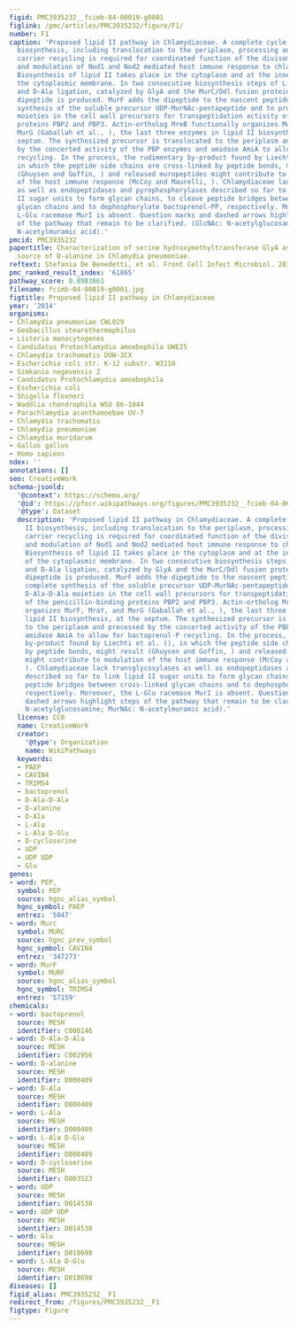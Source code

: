 ```yaml
---
figid: PMC3935232__fcimb-04-00019-g0001
figlink: /pmc/articles/PMC3935232/figure/F1/
number: F1
caption: 'Proposed lipid II pathway in Chlamydiaceae. A complete cycle of lipid II
  biosynthesis, including translocation to the periplasm, processing and bactoprenol
  carrier recycling is required for coordinated function of the divisome machinery
  and modulation of Nod1 and Nod2 mediated host immune response to chlamydial muropeptides.
  Biosynthesis of lipid II takes place in the cytoplasm and at the inner leaflet of
  the cytoplasmic membrane. In two consecutive biosynthesis steps of L-Ala racemization
  and D-Ala ligation, catalyzed by GlyA and the MurC/Ddl fusion protein, the D-Ala-D-Ala
  dipeptide is produced. MurF adds the dipeptide to the nascent peptide chain to complete
  synthesis of the soluble precursor UDP-MurNAc-pentapeptide and to provide D-Ala-D-Ala
  moieties in the cell wall precursors for transpeptidation activity of the penicillin-binding
  proteins PBP2 and PBP3. Actin-ortholog MreB functionally organizes MurF, MraY, and
  MurG (Gaballah et al., ), the last three enzymes in lipid II biosynthesis, at the
  septum. The synthesized precursor is translocated to the periplasm and processed
  by the concerted activity of the PBP enzymes and amidase AmiA to allow for bactoprenol-P
  recycling. In the process, the rudimentary by-product found by Liechti et al. (),
  in which the peptide side chains are cross-linked by peptide bonds, might result
  (Ghuysen and Goffin, ) and released muropeptides might contribute to modulation
  of the host immune response (McCoy and Maurelli, ). Chlamydiaceae lack transglycosylases
  as well as endopeptidases and pyrophosphorylases described so far to link lipid
  II sugar units to form glycan chains, to cleave peptide bridges between cross-linked
  glycan chains and to dephosphorylate bactoprenol-PP, respectively. Moreover, the
  L-Glu racemase MurI is absent. Question marks and dashed arrows highlight steps
  of the pathway that remain to be clarified. (GlcNAc: N-acetylglucosamine; MurNAc:
  N-acetylmuramic acid).'
pmcid: PMC3935232
papertitle: Characterization of serine hydroxymethyltransferase GlyA as a potential
  source of D-alanine in Chlamydia pneumoniae.
reftext: Stefania De Benedetti, et al. Front Cell Infect Microbiol. 2014;4:19.
pmc_ranked_result_index: '61865'
pathway_score: 0.8983861
filename: fcimb-04-00019-g0001.jpg
figtitle: Proposed lipid II pathway in Chlamydiaceae
year: '2014'
organisms:
- Chlamydia pneumoniae CWL029
- Geobacillus stearothermophilus
- Listeria monocytogenes
- Candidatus Protochlamydia amoebophila UWE25
- Chlamydia trachomatis DUW-3CX
- Escherichia coli str. K-12 substr. W3110
- Simkania negevensis Z
- Candidatus Protochlamydia amoebophila
- Escherichia coli
- Shigella flexneri
- Waddlia chondrophila WSU 86-1044
- Parachlamydia acanthamoebae UV-7
- Chlamydia trachomatis
- Chlamydia pneumoniae
- Chlamydia muridarum
- Gallus gallus
- Homo sapiens
ndex: ''
annotations: []
seo: CreativeWork
schema-jsonld:
  '@context': https://schema.org/
  '@id': https://pfocr.wikipathways.org/figures/PMC3935232__fcimb-04-00019-g0001.html
  '@type': Dataset
  description: 'Proposed lipid II pathway in Chlamydiaceae. A complete cycle of lipid
    II biosynthesis, including translocation to the periplasm, processing and bactoprenol
    carrier recycling is required for coordinated function of the divisome machinery
    and modulation of Nod1 and Nod2 mediated host immune response to chlamydial muropeptides.
    Biosynthesis of lipid II takes place in the cytoplasm and at the inner leaflet
    of the cytoplasmic membrane. In two consecutive biosynthesis steps of L-Ala racemization
    and D-Ala ligation, catalyzed by GlyA and the MurC/Ddl fusion protein, the D-Ala-D-Ala
    dipeptide is produced. MurF adds the dipeptide to the nascent peptide chain to
    complete synthesis of the soluble precursor UDP-MurNAc-pentapeptide and to provide
    D-Ala-D-Ala moieties in the cell wall precursors for transpeptidation activity
    of the penicillin-binding proteins PBP2 and PBP3. Actin-ortholog MreB functionally
    organizes MurF, MraY, and MurG (Gaballah et al., ), the last three enzymes in
    lipid II biosynthesis, at the septum. The synthesized precursor is translocated
    to the periplasm and processed by the concerted activity of the PBP enzymes and
    amidase AmiA to allow for bactoprenol-P recycling. In the process, the rudimentary
    by-product found by Liechti et al. (), in which the peptide side chains are cross-linked
    by peptide bonds, might result (Ghuysen and Goffin, ) and released muropeptides
    might contribute to modulation of the host immune response (McCoy and Maurelli,
    ). Chlamydiaceae lack transglycosylases as well as endopeptidases and pyrophosphorylases
    described so far to link lipid II sugar units to form glycan chains, to cleave
    peptide bridges between cross-linked glycan chains and to dephosphorylate bactoprenol-PP,
    respectively. Moreover, the L-Glu racemase MurI is absent. Question marks and
    dashed arrows highlight steps of the pathway that remain to be clarified. (GlcNAc:
    N-acetylglucosamine; MurNAc: N-acetylmuramic acid).'
  license: CC0
  name: CreativeWork
  creator:
    '@type': Organization
    name: WikiPathways
  keywords:
  - PAEP
  - CAVIN4
  - TRIM54
  - bactoprenol
  - D-Ala-D-Ala
  - D-alanine
  - D-Ala
  - L-Ala
  - L-Ala D-Glu
  - D-cycloserine
  - UDP
  - UDP UDP
  - Glu
genes:
- word: PEP,
  symbol: PEP
  source: hgnc_alias_symbol
  hgnc_symbol: PAEP
  entrez: '5047'
- word: Murc
  symbol: MURC
  source: hgnc_prev_symbol
  hgnc_symbol: CAVIN4
  entrez: '347273'
- word: MurF
  symbol: MURF
  source: hgnc_alias_symbol
  hgnc_symbol: TRIM54
  entrez: '57159'
chemicals:
- word: bactoprenol
  source: MESH
  identifier: C000146
- word: D-Ala-D-Ala
  source: MESH
  identifier: C002956
- word: D-alanine
  source: MESH
  identifier: D000409
- word: D-Ala
  source: MESH
  identifier: D000409
- word: L-Ala
  source: MESH
  identifier: D000409
- word: L-Ala D-Glu
  source: MESH
  identifier: D000409
- word: D-cycloserine
  source: MESH
  identifier: D003523
- word: UDP
  source: MESH
  identifier: D014530
- word: UDP UDP
  source: MESH
  identifier: D014530
- word: Glu
  source: MESH
  identifier: D018698
- word: L-Ala D-Glu
  source: MESH
  identifier: D018698
diseases: []
figid_alias: PMC3935232__F1
redirect_from: /figures/PMC3935232__F1
figtype: Figure
---
```

